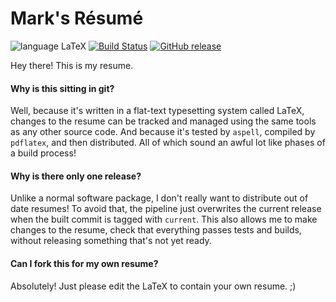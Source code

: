 Mark's Résumé
======
![language LaTeX](https://img.shields.io/badge/language-LaTeX-lightgrey.svg?longCache=true&style=flat) [![Build Status](https://travis-ci.org/MurphyMarkW/resume.svg?branch=current)](https://travis-ci.org/MurphyMarkW/resume)
[![GitHub release](https://img.shields.io/github/release/murphymarkw/resume.svg)](https://github.com/MurphyMarkW/resume/releases/tag/current)

Hey there! This is my resume.

#### Why is this sitting in git?
Well, because it's written in a flat-text typesetting system called LaTeX, changes to the resume can be tracked and managed using the same tools as any other source code. And because it's tested by `aspell`, compiled by `pdflatex`, and then distributed. All of which sound an awful lot like phases of a build process!

#### Why is there only one release?
Unlike a normal software package, I don't really want to distribute out of date resumes! To avoid that, the pipeline just overwrites the current release when the built commit is tagged with `current`. This also allows me to make changes to the resume, check that everything passes tests and builds, without releasing something that's not yet ready.

#### Can I fork this for my own resume?
Absolutely! Just please edit the LaTeX to contain your own resume. ;)

